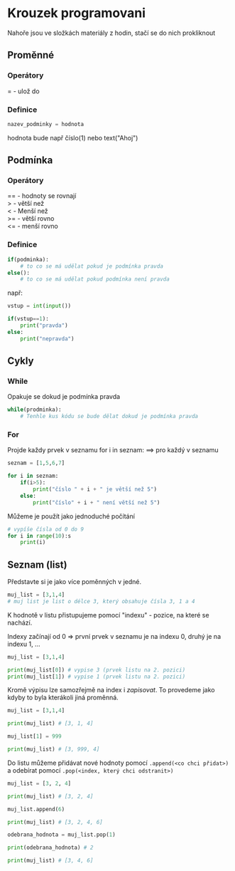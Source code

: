 # Krouzek programovani
Nahoře jsou ve složkách materiály z hodin, stačí se do nich prokliknout



## Proměnné

### Operátory

= - ulož do

### Definice
```python
nazev_podminky = hodnota
```



hodnota bude např číslo(1) nebo text("Ahoj")

## Podmínka

### Operátory

== - hodnoty se rovnají <br>
\> - větší než <br>
< - Menší než <br>
\>= - větší rovno <br>
<= - menší rovno <br>

### Definice
```python
if(podminka):
    # to co se má udělat pokud je podmínka pravda
else():
    # to co se má udělat pokud podmínka není pravda

```

např:
```python
vstup = int(input())

if(vstup==1):
    print("pravda")
else:
    print("nepravda")
```
## Cykly

### While
Opakuje se dokud je podmínka pravda

```python
while(prodminka):
    # Tenhle kus kódu se bude dělat dokud je podmínka pravda
```


### For
Projde každy prvek v seznamu for i in seznam: ==> pro každý v seznamu

```python
seznam = [1,5,6,7]

for i in seznam:
    if(i>5):
        print("číslo " + i + " je větší než 5")
    else:
        print("číslo" + i + " není větší než 5")
```

Můžeme je použít jako jednoduché počítání
```python
# vypíše čísla od 0 do 9
for i in range(10):s
    print(i)
```


## Seznam (list)
Představte si je jako více poměnných v jedné.

```python
muj_list = [3,1,4]
# muj list je list o délce 3, který obsahuje čísla 3, 1 a 4
```

K hodnotě v listu přistupujeme pomocí "indexu" - pozice, na které se nachází.

Indexy začínají od 0 => první prvek v seznamu je na indexu 0, druhý je na indexu 1, ...


```python
muj_list = [3,1,4]

print(muj_list[0]) # vypise 3 (prvek listu na 2. pozici)
print(muj_list[1]) # vypise 1 (prvek listu na 2. pozici)
```
Kromě výpisu lze samozřejmě na index i *zapisovat*. To provedeme jako kdyby to byla kterákoli jiná proměnná.
```python
muj_list = [3,1,4]

print(muj_list) # [3, 1, 4]

muj_list[1] = 999

print(muj_list) # [3, 999, 4]
```

Do listu můžeme přidávat nové hodnoty pomocí `.append(<co chci přidat>)` a odebírat pomocí `.pop(<index, který chci odstranit>)`

```python
muj_list = [3, 2, 4]

print(muj_list) # [3, 2, 4]

muj_list.append(6)

print(muj_list) # [3, 2, 4, 6]

odebrana_hodnota = muj_list.pop(1)

print(odebrana_hodnota) # 2

print(muj_list) # [3, 4, 6]

```